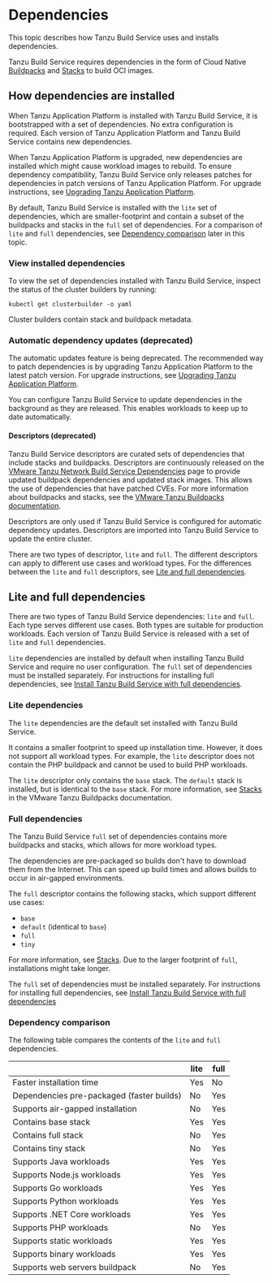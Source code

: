 # Dependencies

This topic describes how Tanzu Build Service uses and installs dependencies.

Tanzu Build Service requires dependencies in the form of Cloud Native
[Buildpacks](https://docs.vmware.com/en/VMware-Tanzu-Buildpacks/index.html) and
[Stacks](https://docs.vmware.com/en/VMware-Tanzu-Buildpacks/services/tanzu-buildpacks/GUID-stacks.html)
to build OCI images.

## <a id="install"></a> How dependencies are installed

When Tanzu Application Platform is installed with Tanzu Build Service, it is
bootstrapped with a set of dependencies.
No extra configuration is required.
Each version of Tanzu Application Platform and Tanzu Build Service contains new dependencies.

When Tanzu Application Platform is upgraded, new dependencies are installed which might cause
workload images to rebuild.
To ensure dependency compatibility, Tanzu Build Service only releases patches for
dependencies in patch versions of Tanzu Application Platform.
For upgrade instructions, see [Upgrading Tanzu Application Platform](../upgrading.md).

By default, Tanzu Build Service is installed with the `lite` set of dependencies,
which are smaller-footprint and contain a subset of the buildpacks and stacks in
the `full` set of dependencies.
For a comparison of `lite` and `full` dependencies, see [Dependency comparison](#lite-vs-full-table)
later in this topic.

### <a id="view"></a> View installed dependencies

To view the set of dependencies installed with Tanzu Build Service, inspect the
status of the cluster builders by running:

```console
kubectl get clusterbuilder -o yaml
```

Cluster builders contain stack and buildpack metadata.

### <a id="deprecated-auto-updates"></a> Automatic dependency updates (deprecated)

The automatic updates feature is being deprecated.
The recommended way to patch dependencies is by upgrading Tanzu Application Platform
to the latest patch version. For upgrade instructions, see [Upgrading Tanzu Application Platform](../upgrading.md).

You can configure Tanzu Build Service to update dependencies in the background as they are released.
This enables workloads to keep up to date automatically.

#### <a id="descriptors"></a> Descriptors (deprecated)

Tanzu Build Service descriptors are curated sets of dependencies that include stacks and buildpacks.
Descriptors are continuously released on the [VMware Tanzu Network Build Service Dependencies](https://network.pivotal.io/products/tbs-dependencies/)
page to provide updated buildpack dependencies and updated stack images.
This allows the use of dependencies that have patched CVEs.
For more information about buildpacks and stacks, see the [VMware Tanzu Buildpacks documentation](https://docs.vmware.com/en/VMware-Tanzu-Buildpacks/index.html).

Descriptors are only used if Tanzu Build Service is configured for automatic dependency updates.
Descriptors are imported into Tanzu Build Service to update the entire cluster.

There are two types of descriptor, `lite` and `full`. <!-- are these based on the full and lite dependencies? they are separate but the do the same thing -- one for auto install and the other for not auto install -->
The different descriptors can apply to different use cases and workload types.
For the differences between the `lite` and `full` descriptors, see [Lite and full dependencies](#lite-vs-full).

## <a id="lite-vs-full"></a> Lite and full dependencies

There are two types of Tanzu Build Service dependencies: `lite` and `full`.
Each type serves different use cases.
Both types are suitable for production workloads.
Each version of Tanzu Build Service is released with a set of `lite` and `full` dependencies.

`lite` dependencies are installed by default when installing Tanzu Build Service
and require no user configuration.
The `full` set of dependencies must be installed separately.
For instructions for installing full dependencies, see [Install Tanzu Build Service with full dependencies](install-tbs.html#tap-install-full-deps).

### <a id="lite-dependencies"></a> Lite dependencies

The `lite` dependencies are the default set installed with Tanzu Build Service.

It contains a smaller footprint to speed up installation time.
However, it does not support all workload types.
For example, the `lite` descriptor does not
contain the PHP buildpack and cannot be used to build PHP workloads.

The `lite` descriptor only contains the `base` stack.
The `default` stack is installed, but is identical to the `base` stack.
For more information, see [Stacks](https://docs.vmware.com/en/VMware-Tanzu-Buildpacks/services/tanzu-buildpacks/GUID-stacks.html)
in the VMware Tanzu Buildpacks documentation.

### <a id="full-dependencies"></a> Full dependencies

The Tanzu Build Service `full` set of dependencies contains more buildpacks and stacks,
which allows for more workload types.

The dependencies are pre-packaged so builds don't have to download them from the Internet.
This can speed up build times and allows builds to occur in air-gapped environments.

The `full` descriptor contains the following stacks, which support different use cases:

- `base`
- `default` (identical to `base`)
- `full`
- `tiny`

For more information, see [Stacks](https://docs.vmware.com/en/VMware-Tanzu-Buildpacks/services/tanzu-buildpacks/GUID-stacks.html).
Due to the larger footprint of `full`, installations might take longer.

The `full` set of dependencies must be installed separately.
For instructions for installing full dependencies, see [Install Tanzu Build Service with full dependencies](install-tbs.html#tap-install-full-deps)

### <a id="lite-vs-full-table"></a> Dependency comparison

The following table compares the contents of the `lite` and `full` dependencies.

|  | lite | full |
|---|---|---|
| Faster installation time | Yes | No |
| Dependencies pre-packaged (faster builds) | No | Yes |
| Supports air-gapped installation | No | Yes |
| Contains base stack | Yes | Yes |
| Contains full stack | No | Yes |
| Contains tiny stack | No | Yes |
| Supports Java workloads | Yes | Yes |
| Supports Node.js workloads | Yes | Yes |
| Supports Go workloads | Yes | Yes |
| Supports Python workloads | Yes | Yes |
| Supports .NET Core workloads | Yes | Yes |
| Supports PHP workloads | No | Yes |
| Supports static workloads | Yes | Yes |
| Supports binary workloads | Yes | Yes |
| Supports web servers buildpack | No | Yes |
